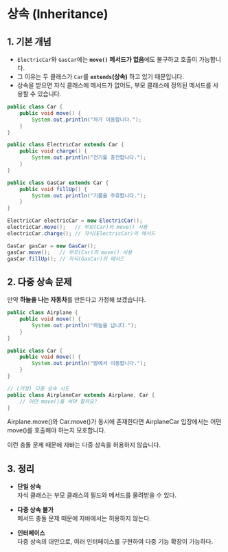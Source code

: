 # 상속 (Inheritance)

## 1. 기본 개념
- `ElectricCar`와 `GasCar`에는 **`move()` 메서드가 없음**에도 불구하고 호출이 가능합니다.
- 그 이유는 두 클래스가 `Car`를 **`extends`(상속)** 하고 있기 때문입니다.
- 상속을 받으면 자식 클래스에 메서드가 없어도, 부모 클래스에 정의된 메서드를 사용할 수 있습니다.

```java
public class Car {
    public void move() {
        System.out.println("차가 이동합니다.");
    }
}

public class ElectricCar extends Car {
    public void charge() {
        System.out.println("전기를 충전합니다.");
    }
}

public class GasCar extends Car {
    public void fillUp() {
        System.out.println("기름을 주유합니다.");
    }
}

ElectricCar electricCar = new ElectricCar();
electricCar.move();   // 부모(Car)의 move() 사용
electricCar.charge(); // 자식(ElectricCar)의 메서드

GasCar gasCar = new GasCar();
gasCar.move();   // 부모(Car)의 move() 사용
gasCar.fillUp(); // 자식(GasCar)의 메서드
```
## 2. 다중 상속 문제

만약 **하늘을 나는 자동차**를 만든다고 가정해 보겠습니다.

```java
public class Airplane {
    public void move() {
        System.out.println("하늘을 납니다.");
    }
}

public class Car {
    public void move() {
        System.out.println("땅에서 이동합니다.");
    }
}

// (가정) 다중 상속 시도
public class AirplaneCar extends Airplane, Car {
    // 어떤 move()를 써야 할까요?
}

```
Airplane.move()와 Car.move()가 동시에 존재한다면
AirplaneCar 입장에서는 어떤 move()를 호출해야 하는지 모호합니다.

이런 충돌 문제 때문에 자바는 다중 상속을 허용하지 않습니다.

## 3. 정리
- **단일 상속**  
  자식 클래스는 부모 클래스의 필드와 메서드를 물려받을 수 있다.

- **다중 상속 불가**  
  메서드 충돌 문제 때문에 자바에서는 허용하지 않는다.

- **인터페이스**  
  다중 상속의 대안으로, 여러 인터페이스를 구현하여 다중 기능 확장이 가능하다.  